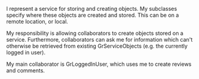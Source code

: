 I represent a service for storing and creating objects. My subclasses specify where these objects are created and stored. This can be on a remote location, or local.

My responsibility is allowing collaborators to create objects stored on a service. Furthermore, collaborators can ask me for information which can't otherwise be retrieved from existing GrServiceObjects (e.g. the currently logged in user).

My main collaborator is GrLoggedInUser, which uses me to create reviews and comments.